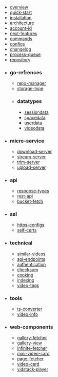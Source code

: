 - [overview](docs/overview.md)
- [quick-start](docs/quick-start.md)
- [installation](docs/installation.md)
- [architecture](docs/architecture.md)
- [account-id](docs/account-id.md)
- [next-features](docs/next-features.md)
- [commands](docs/commands.md)
- [configs](docs/configs.md)
- [changelog](docs/changelog.md)
- [process-queue](docs/process-queue.md)
- [repository](docs/repository.md)
- ### go-refrences
  - [repo-manager](docs/go-refrences/repo-manager.md)
  - [storage-type](docs/go-refrences/storage-type.md)
  - ### datatypes
    - [sessiondata](docs/go-refrences/datatypes/sessiondata.md)
    - [spacedata](docs/go-refrences/datatypes/spacedata.md)
    - [userdata](docs/go-refrences/datatypes/userdata.md)
    - [videodata](docs/go-refrences/datatypes/videodata.md)
- ### micro-service
  - [download-server](docs/micro-service/download-server.md)
  - [stream-server](docs/micro-service/stream-server.md)
  - [trim-server](docs/micro-service/trim-server.md)
  - [upload-server](docs/micro-service/upload-server.md)
- ### api
  - [response-types](docs/api/response-types.md)
  - [rest-api](docs/api/rest-api.md)
  - [bucket-fetch](docs/api/bucket-fetch.md)
- ### ssl
  - [https-configs](docs/ssl/https-configs.md)
  - [self-certs](docs/ssl/self-certs.md)
- ### technical
  - [similar-videos](docs/technical/similar-videos.md)
  - [api-endpoints](docs/technical/api-endpoints.md)
  - [authentication](docs/technical/authentication.md)
  - [checksum](docs/technical/checksum.md)
  - [cooking](docs/technical/cooking.md)
  - [indexing](docs/technical/indexing.md)
  - [video-tags](docs/technical/video-tags.md)
- ### tools
  - [ts-converter](docs/tools/ts-converter.md)
  - [video-info](docs/tools/video-info.md)
- ### web-components
  - [gallery-fetcher](docs/web-components/gallery-fetcher.md)
  - [gallery-view](docs/web-components/gallery-view.md)
  - [infinite-fetcher](docs/web-components/infinite-fetcher.md)
  - [mini-video-card](docs/web-components/mini-video-card.md)
  - [page-fetcher](docs/web-components/page-fetcher.md)
  - [video-card](docs/web-components/video-card.md)
  - [vidstack-player](docs/web-components/vidstack-player.md)
